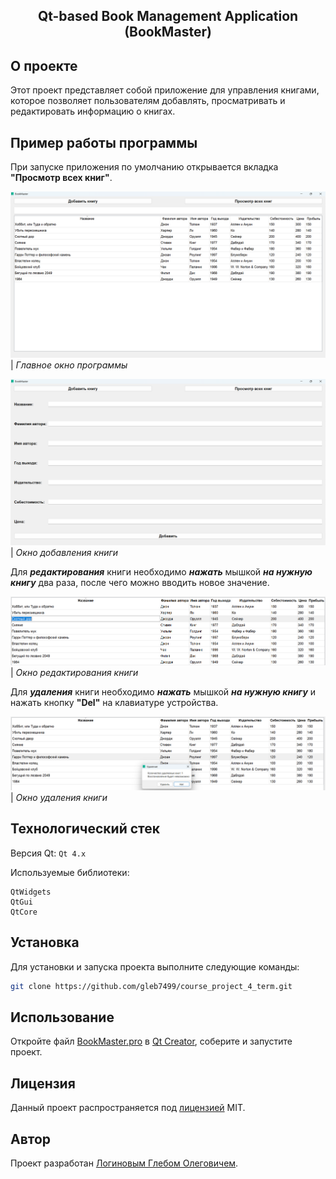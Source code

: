 <div align="center">
<h2>
Qt-based Book Management Application (BookMaster)
</h2>
</div>

## О проекте

Этот проект представляет собой приложение для управления книгами, которое позволяет пользователям добавлять, просматривать и редактировать информацию о книгах.

## Пример работы программы

При запуске приложения по умолчанию открывается вкладка **"Просмотр всех книг"**.

![](examples/mainwindow.png)
<br>
| _Главное окно программы_

![](examples/bookadd.png)
<br>
| _Окно добавления книги_

Для ___редактирования___ книги необходимо ___нажать___ мышкой ___на нужную книгу___ два раза, после чего можно вводить новое значение.

![](examples/bookedit.png)
<br>
| _Окно редактирования книги_

Для ___удаления___ книги необходимо ___нажать___ мышкой ___на нужную книгу___ и нажать кнопку **"Del"** на клавиатуре устройства.

![](examples/bookdelete.png)
<br>
| _Окно удаления книги_

## Технологический стек
Версия Qt: `Qt 4.x`

Используемые библиотеки:
```
QtWidgets
QtGui
QtCore
```

## Установка
Для установки и запуска проекта выполните следующие команды:
```bash
git clone https://github.com/gleb7499/course_project_4_term.git
```

## Использование
Откройте файл [BookMaster.pro](/BookMaster/BookMaster.pro) в [Qt Creator](https://github.com/qt-creator/qt-creator/releases), соберите и запустите проект.

## Лицензия
Данный проект распространяется под [лицензией](LICENSE) MIT.

## Автор
Проект разработан [Логиновым Глебом Олеговичем](https://github.com/gleb7499/).
